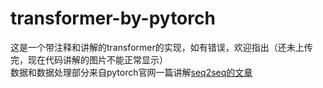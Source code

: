 # transformer-by-pytorch
这是一个带注释和讲解的transformer的实现，如有错误，欢迎指出（还未上传完，现在代码讲解的图片不能正常显示）  
数据和数据处理部分来自pytorch官网一篇讲解[seq2seq的文章](https://pytorch.org/tutorials/intermediate/seq2seq_translation_tutorial.html?highlight=seq2seq)
